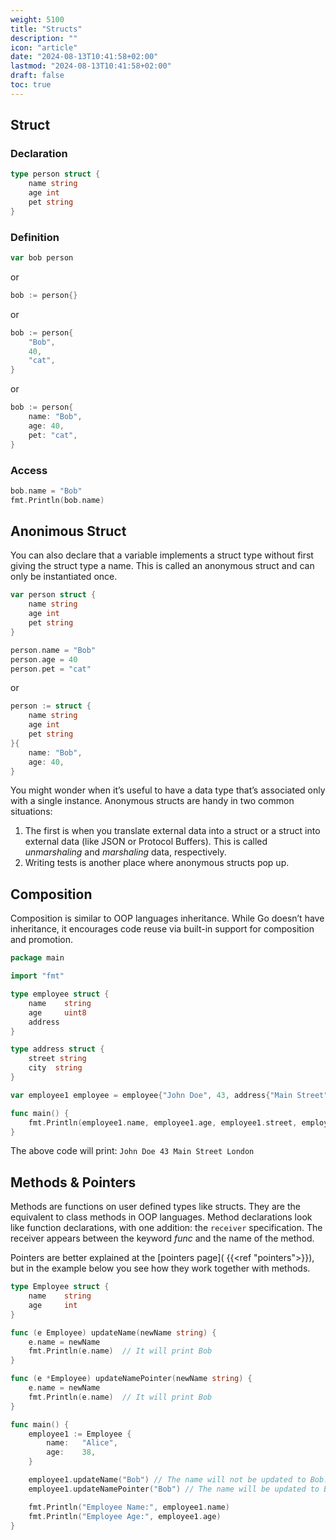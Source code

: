 ```yaml
---
weight: 5100
title: "Structs"
description: ""
icon: "article"
date: "2024-08-13T10:41:58+02:00"
lastmod: "2024-08-13T10:41:58+02:00"
draft: false
toc: true
---
```


## Struct

### Declaration

```go
type person struct {
	name string
	age int
	pet string
}
```

### Definition

```go
var bob person
```

or

```go
bob := person{}
```
or

```go
bob := person{
	"Bob",
	40,
	"cat",
}
```
or

```go
bob := person{
	name: "Bob",
	age: 40,
	pet: "cat",
}
```

### Access

```go
bob.name = "Bob"
fmt.Println(bob.name)
```

## Anonimous Struct

You can also declare that a variable implements a struct type without first giving the struct type a name. This is called an anonymous struct and can only be instantiated once.

```go
var person struct {
	name string
	age int
	pet string
}
```

```go
person.name = "Bob"
person.age = 40
person.pet = "cat"
```
or

```go
person := struct {
	name string
	age int
	pet string
}{
	name: "Bob",
	age: 40,
}
```

You might wonder when it’s useful to have a data type that’s associated only with a single instance. Anonymous structs are handy in two common situations:

1. The first is when you translate external data into a struct or a struct into external data (like JSON or Protocol Buffers). This is called *unmarshaling* and *marshaling* data, respectively.
2. Writing tests is another place where anonymous structs pop up.

## Composition

Composition is similar to OOP languages inheritance. While Go doesn’t have inheritance, it encourages code reuse via built-in support for composition and promotion.

```go
package main

import "fmt"

type employee struct {
	name    string
	age     uint8
	address
}

type address struct {
	street string
	city  string
}

var employee1 employee = employee{"John Doe", 43, address{"Main Street", "London"}}

func main() {
	fmt.Println(employee1.name, employee1.age, employee1.street, employee1.city)
}
```

The above code will print: `John Doe 43 Main Street London`


## Methods & Pointers

Methods are functions on user defined types like structs. They are the equivalent to class methods in OOP languages. Method declarations look like function declarations, with one addition: the `receiver` specification. The receiver appears between the keyword *func* and the name of the method.

Pointers are better explained at the [pointers page]( {{<ref "pointers">}}), but in the example below you see how they work together with methods.

```go
type Employee struct {
	name    string
	age     int
}

func (e Employee) updateName(newName string) {
	e.name = newName
	fmt.Println(e.name)  // It will print Bob
}

func (e *Employee) updateNamePointer(newName string) {
	e.name = newName
	fmt.Println(e.name)  // It will print Bob
}

func main() {
	employee1 := Employee {
		name:   "Alice",
		age:    38,
	}

	employee1.updateName("Bob") // The name will not be updated to Bob. It will remain Alice
	employee1.updateNamePointer("Bob") // The name will be updated to Bob.

	fmt.Println("Employee Name:", employee1.name)
	fmt.Println("Employee Age:", employee1.age)
}
```
